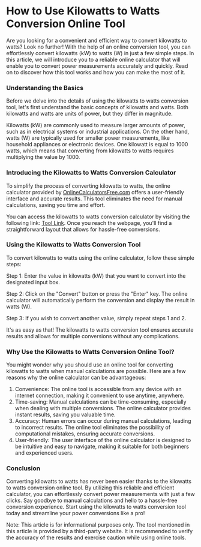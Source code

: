 How to Use Kilowatts to Watts Conversion Online Tool
====================================================

Are you looking for a convenient and efficient way to convert kilowatts to watts? Look no further! With the help of an online conversion tool, you can effortlessly convert kilowatts (kW) to watts (W) in just a few simple steps. In this article, we will introduce you to a reliable online calculator that will enable you to convert power measurements accurately and quickly. Read on to discover how this tool works and how you can make the most of it.

### Understanding the Basics

Before we delve into the details of using the kilowatts to watts conversion tool, let's first understand the basic concepts of kilowatts and watts. Both kilowatts and watts are units of power, but they differ in magnitude.

Kilowatts (kW) are commonly used to measure larger amounts of power, such as in electrical systems or industrial applications. On the other hand, watts (W) are typically used for smaller power measurements, like household appliances or electronic devices. One kilowatt is equal to 1000 watts, which means that converting from kilowatts to watts requires multiplying the value by 1000.

### Introducing the Kilowatts to Watts Conversion Calculator

To simplify the process of converting kilowatts to watts, the online calculator provided by [OnlineCalculatorsFree.com](http://OnlineCalculatorsFree.com) offers a user-friendly interface and accurate results. This tool eliminates the need for manual calculations, saving you time and effort.

You can access the kilowatts to watts conversion calculator by visiting the following link: [Tool Link](https://www.onlinecalculatorsfree.com/convert/kilowatts-to-watts.html). Once you reach the webpage, you'll find a straightforward layout that allows for hassle-free conversions.

### Using the Kilowatts to Watts Conversion Tool

To convert kilowatts to watts using the online calculator, follow these simple steps:

Step 1: Enter the value in kilowatts (kW) that you want to convert into the designated input box.

Step 2: Click on the "Convert" button or press the "Enter" key. The online calculator will automatically perform the conversion and display the result in watts (W).

Step 3: If you wish to convert another value, simply repeat steps 1 and 2.

It's as easy as that! The kilowatts to watts conversion tool ensures accurate results and allows for multiple conversions without any complications.

### Why Use the Kilowatts to Watts Conversion Online Tool?

You might wonder why you should use an online tool for converting kilowatts to watts when manual calculations are possible. Here are a few reasons why the online calculator can be advantageous:

1. Convenience: The online tool is accessible from any device with an internet connection, making it convenient to use anytime, anywhere.
2. Time-saving: Manual calculations can be time-consuming, especially when dealing with multiple conversions. The online calculator provides instant results, saving you valuable time.
3. Accuracy: Human errors can occur during manual calculations, leading to incorrect results. The online tool eliminates the possibility of computational mistakes, ensuring accurate conversions.
4. User-friendly: The user interface of the online calculator is designed to be intuitive and easy to navigate, making it suitable for both beginners and experienced users.

### Conclusion

Converting kilowatts to watts has never been easier thanks to the kilowatts to watts conversion online tool. By utilizing this reliable and efficient calculator, you can effortlessly convert power measurements with just a few clicks. Say goodbye to manual calculations and hello to a hassle-free conversion experience. Start using the kilowatts to watts conversion tool today and streamline your power conversions like a pro!

Note: This article is for informational purposes only. The tool mentioned in this article is provided by a third-party website. It is recommended to verify the accuracy of the results and exercise caution while using online tools.